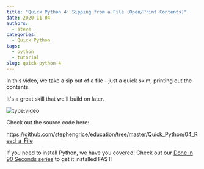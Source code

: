 ```yaml
---
title: "Quick Python 4: Sipping from a File (Open/Print Contents)"
date: 2020-11-04
authors:
  - steve
categories:
  - Quick Python
tags:
  - python
  - tutorial
slug: quick-python-4
---
```


In this video, we take a sip out of a file - just a quick skim, printing out the contents. 

It's a great skill that we'll build on later. 

<!-- more -->

![type:video](https://www.youtube.com/embed/osREJ2ksyW4)

Check out the source code here:

<https://github.com/stephengrice/education/tree/master/Quick_Python/04_Read_a_File>

If you need to install Python, we have you covered! Check out our [Done in 90 Seconds series](/category/90-seconds-or-less) to get it installed FAST!
